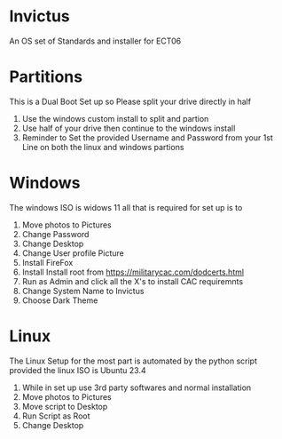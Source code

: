 # Invictus
An OS set of Standards and installer for ECT06

# Partitions
This is a Dual Boot Set up so Please split your drive directly in half 
1. Use the windows custom install to split and partion
2. Use half of your drive then continue to the windows install
3. Reminder to Set the provided Username and Password from your 1st Line on both the linux and windows partions
   
# Windows
The windows ISO is widows 11 all that is required for set up is to
1. Move photos to Pictures
2. Change Password
3. Change Desktop
4. Change User profile Picture
5. Install FireFox
6. Install Install root from https://militarycac.com/dodcerts.html
7. Run as Admin and click all the X's to install CAC requiremnts
8. Change System Name to Invictus
9. Choose Dark Theme
    
# Linux
The Linux Setup for the most part is automated by the python script provided the linux ISO is Ubuntu 23.4
1. While in set up use 3rd party softwares and normal installation
2. Move photos to Pictures
3. Move script to Desktop
4. Run Script as Root
5. Change Desktop
